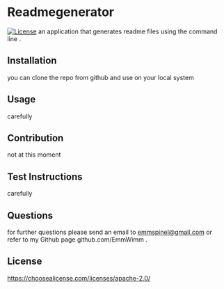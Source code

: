 # Readmegenerator
  [![License](https://img.shields.io/badge/License-Apache_2.0-blue.svg)](https://opensource.org/licenses/Apache-2.0)
  an application that generates readme files using the command line .

  ## Installation

  you can clone the repo from github and use on your local system

  ## Usage
 carefully

  ## Contribution
 not at this moment

## Test Instructions
carefully

## Questions
for further questions please send an email to emmspinel@gmail.com or refer to my Github page github.com/EmmWimm .

## License
https://choosealicense.com/licenses/apache-2.0/